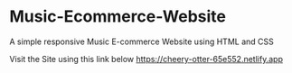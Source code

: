 # Music-Ecommerce-Website
A simple responsive Music E-commerce Website using HTML and CSS


Visit the Site using this link below
https://cheery-otter-65e552.netlify.app

